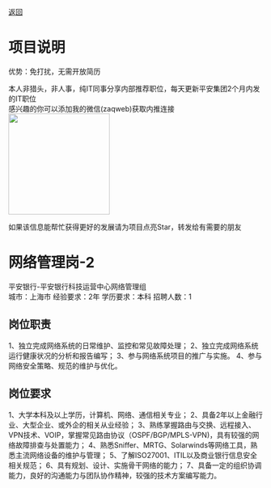 [返回](../)

# 项目说明

优势：免打扰，无需开放简历

本人非猎头，非人事，纯IT同事分享内部推荐职位，每天更新平安集团2个月内发的IT职位  
感兴趣的你可以添加我的微信(zaqweb)获取内推连接  
<img src="https://github.com/zaqweb/PA-IT-JOBS/blob/master/WechatICode.jpeg"  height="200" width="200">

如果该信息能帮忙获得更好的发展请为项目点亮Star，转发给有需要的朋友

# 网络管理岗-2
平安银行-平安银行科技运营中心网络管理组  
城市：上海市 经验要求：2年 学历要求：本科  招聘人数：1

## 岗位职责
1、独立完成网络系统的日常维护、监控和常见故障处理；
2、独立完成网络系统运行健康状况的分析和报告编写；
3、参与网络系统项目的推广与实施。
4、参与网络安全策略、规范的维护与优化。

## 岗位要求
1、大学本科及以上学历，计算机、网络、通信相关专业；
2、具备2年以上金融行业、大型企业、或外企的相关从业经验；
3、熟练掌握路由与交换、远程接入、VPN技术、VOIP，掌握常见路由协议（OSPF/BGP/MPLS-VPN)，具有较强的网络故障排查与处置能力；
4、熟悉Sniffer、MRTG、Solarwinds等网络工具，熟悉主流网络设备的维护与管理；
5、了解ISO27001、ITIL以及商业银行信息安全相关规范；
6、具有规划、设计、实施骨干网络的能力；
7、具备一定的组织协调能力，良好的沟通能力与团队协作精神，较强的技术方案编写能力。




